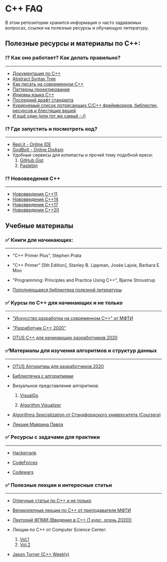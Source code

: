 # C++ FAQ
В этом репозитории хранится информация о часто
задаваемых вопросах, ссылки на полезные ресурсы и
обучающую литературу.

## Полезные ресурсы и материалы по C++:

### ⁉ Как оно работает? Как делать правильно?

---

- [Документация по С++](https://en.cppreference.com/w)
- [Abstract Syntax Tree](https://cppinsights.io)
- [Как писать на современном C++](https://github.com/isocpp/CppCoreGuidelines/blob/master/CppCoreGuidelines.md)
- [Паттерны проектирования](https://refactoring.guru/ru/design-patterns/cpp)
- [Идиомы языка С++](https://en.m.wikibooks.org/wiki/More_C%2B%2B_Idioms)
- [Последний драфт стандарта](http://eel.is/c++draft/)
- [Курируемый список потрясающих C/C++ фреймворков, библиотек, ресурсов и блестящих вещей](https://cpp.libhunt.com)
- [И ещё один (или тот же самый :-/)](https://github.com/fffaraz/awesome-cpp)

### ⁉ Где запустить и посмотреть код?

---

- [Repl.it - Online IDE](https://repl.it/languages/cpp)
- [GodBolt - Online DisAsm](https://godbolt.org)
- Удобные сервисы для копипасты и прочей тому подобной ереси:
  1) [GitHub Gist](https://gist.github.com)
  2) [Pastebin](https://pastebin.com)

###  ⁉ Нововведения С++

---

- [Нововведения С++11](https://www.youtube.com/watch?v=ZOmZCj5ijck&ab_channel=PVS-StudioRu)
- [Нововведения С++14](https://www.youtube.com/watch?v=5TTS9zr9PGk&ab_channel=PVS-StudioRu)
- [Нововведения С++17](https://www.youtube.com/watch?v=rRMgJEZVY04&ab_channel=PVS-StudioRu)
- [Нововведения С++20](https://www.youtube.com/watch?v=KPuYn_fUdxc&t=3s&ab_channel=PVS-StudioRu)

## Учебные материалы

### ✅ Книги для начинающих:

---

- "C++ Primer Plus", Stephen Prata

- "C++ Primer" [5th Edition], Stanley B. Lippman, Josée Lajoie, Barbara E. Moo

- "Programming: Principles and Practice Using C++", Bjarne Stroustrup

- [Пополняющаяся библиотека полезной литературы](https://yadi.sk/d/3p7CqGmDVslLiA?w=1)

  

### ✅ Курсы по С++ для начинающих и не только

---

- ["Искусство разработки на современном C++" от МФТИ](https://ru.coursera.org/specializations/c-plus-plus-modern-development)

- ["Разработчик C++ 2020"](https://yadi.sk/d/TFhkHB1jhWPPWg?w=1)

- [OTUS С++ для начинающих разработчиков 2020](https://yadi.sk/d/TFhkHB1jhWPPWg?w=1)

  

### ✅Материалы для изучения алгоритмов и структур данных

---

- [OTUS Алгоритмы для разработчиков 2020](https://yadi.sk/d/JYgqgDt9-7_EXg?w=1)

- [Библиотечка с алгоритмами](https://yadi.sk/d/K52tOIf0NpH_QA?w=1)

- Визуальное представление алгоритмов:

  1) [VisualGo](https://visualgo.net/en)

  2) [Algorithm Visualizer](https://algorithm-visualizer.org)

- [Algorithms Specialization от Стэндфордского университета (Coursera)](https://www.coursera.org/browse/computer-science/algorithms)

- [Лекции Маврина Павла](https://www.youtube.com/c/pavelmavrin)

  

### ✅ Ресурсы с задачами для практики

---

- [Hackerrank](https://www.hackerrank.com/domains/cpp)

- [CodeForces](https://codeforces.com/)

- [Codewars](https://codewars.com/kata/search/cpp?q=&&beta)

  

### ✅ Полезные лекции и интересные статьи

---

- [Отличные статьи по С++ и не только](http://scrutator.me/)

- [Великолепные лекции по С++ от преподавателя МФТИ](https://www.youtube.com/channel/UCvmBEbr9NZt7UEh9doI7n_A/featured)

- [Лекторий ФПМИ (Введение в С++ (1 курс, осень 2020))](https://www.youtube.com/playlist?list=PL4_hYwCyhAvazfCDGyS0wx_hvBmnAAf4h)

- Лекции по С++ от Computer Science Center:

  1) [Vol.1](https://www.youtube.com/playlist?list=PLlb7e2G7aSpTFea2FYxp7mFfbZW-xavhL)
  2) [Vol.2](https://www.youtube.com/playlist?list=PLlb7e2G7aSpRs7YafQ1GgJvyRku10m1RN)

- [Jason Turner (C++ Weekly)](https://www.youtube.com/user/lefticus1)
